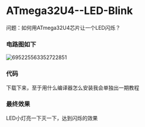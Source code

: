 # ATmega32U4--LED-Blink
问题：如何用ATmega32U4芯片让一个LED闪烁？

### 电路图如下
![695225563352722851](https://github.com/wenxiwei00/ATmega32U4--LED-Blink/assets/114196821/ea7008ee-b25d-4fab-b2e4-b1d5a051a672)

### 代码  
下载下来，至于用什么编译器怎么安装我会单独出一期教程

### 最终效果  
LED小灯亮一下灭一下，达到闪烁的效果
